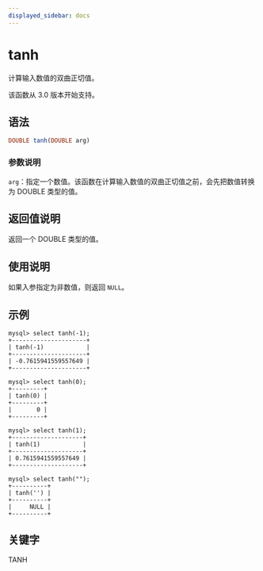 ```yaml
---
displayed_sidebar: docs
---
```


# tanh



计算输入数值的双曲正切值。

该函数从 3.0 版本开始支持。

## 语法

```Haskell
DOUBLE tanh(DOUBLE arg)
```

### 参数说明

`arg`：指定一个数值。该函数在计算输入数值的双曲正切值之前，会先把数值转换为 DOUBLE 类型的值。

## 返回值说明

返回一个 DOUBLE 类型的值。

## 使用说明

如果入参指定为非数值，则返回 `NULL`。

## 示例

```Plain
mysql> select tanh(-1);
+---------------------+
| tanh(-1)            |
+---------------------+
| -0.7615941559557649 |
+---------------------+

mysql> select tanh(0);
+---------+
| tanh(0) |
+---------+
|       0 |
+---------+

mysql> select tanh(1);
+--------------------+
| tanh(1)            |
+--------------------+
| 0.7615941559557649 |
+--------------------+

mysql> select tanh("");
+----------+
| tanh('') |
+----------+
|     NULL |
+----------+
```

## 关键字

TANH